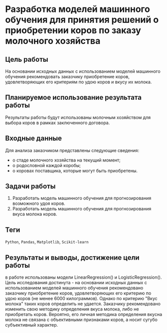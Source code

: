 # Разработка моделей машинного обучения для принятия решений о приобретении коров по заказу молочного хозяйства

## Цель работы

На основании исходных данных с использованием моделей машинного обучения  рекомендовать заказчику приобретение коров, удовлетворяющих его критериям по удою коров и вкусу их молока.

## Планируемое использование результата работы

Результаты работы будут использованы молочным хозяйством для выбора коров в рамках заключенного договора. 

## Входные данные

Для анализа заказчиком представлены следующие сведения:
- о стаде молочного хозяйства на текущий момент;
- о родословной каждой коробы;
- о коровах поставщика, которые могут быть приобретены.

## Задачи работы

1. Разработать модель машинного обучения для прогнозирования возможного удоя коров.
2. Разработать модель машинного обучения для прогнозирования вкуса молока коров.
   
## Теги
`Python`, `Pandas`, `Matplotlib`, `Scikit-learn`

## Результаты и выводы, достижение цели работы

в работе использованы модели LinearRegression() и LogisticRegression(). Цель исследования достинута - на основании исходных данных с использованием моделей машинного обучения рекомендовано заказчику приобретение коров, удовлетворяющих его критерию по удою коров (не менее 6000 килограммов). Однако по критерию "Вкус молока" таких коров определить не удается. Заказчику рекомендовано изменить свою методику определения вкуса молока, либо не приобретать коров. Вероятно, его личная методика определения вкусна молока не связана с объективными признаками коров, а носит сугубо субъективный характер.